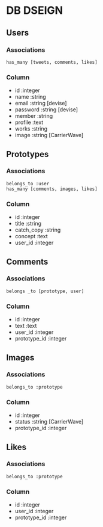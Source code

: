 # DB DSEIGN
## Users
### Associations
    has_many [tweets, comments, likes]

### Column
- id :integer
- name :string
- email :string [devise]
- password :string [devise]
- member :string
- profile :text
- works :string
- image :string [CarrierWave]

## Prototypes
### Associations
    belongs_to :user
    has_many [comments, images, likes]

### Column
- id :integer
- title :string
- catch_copy :string
- concept :text
- user_id :integer

## Comments
### Associations
    belongs _to [prototype, user]

### Column
- id :integer
- text :text
- user_id :integer
- prototype_id :integer

## Images
### Associations
    belongs_to :prototype

### Column
- id :integer
- status :string [CarrierWave]
- prototype_id :integer

## Likes
### Associations
    belongs_to :prototype

### Column
- id :integer
- user_id :integer
- prototype_id :integer

